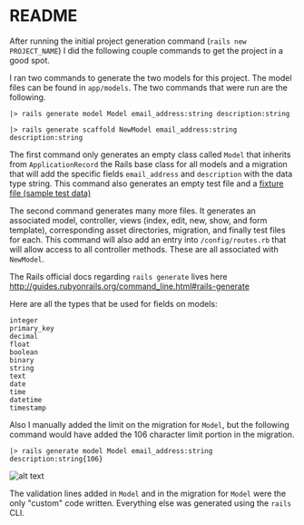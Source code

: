 # README

After running the initial project generation command (`rails new PROJECT_NAME`) I did the following couple commands to get the project in a good spot.

I ran two commands to generate the two models for this project.  The model files can be found in `app/models`.  The two commands that were run are the following.

`|> rails generate model Model email_address:string description:string`

`|> rails generate scaffold NewModel email_address:string description:string`

The first command only generates an empty class called `Model` that inherits from `ApplicationRecord` the Rails base class for all models and a migration that will add the specific fields `email_address` and `description` with the data type string.  This command also generates an empty test file and a [fixture file (sample test data)](http://guides.rubyonrails.org/testing.html#the-low-down-on-fixtures)

The second command generates many more files.  It generates an associated model, controller, views (index, edit, new, show, and form template), corresponding asset directories, migration, and finally test files for each.  This command will also add an entry into `/config/routes.rb` that will allow access to all controller methods.  These are all associated with `NewModel`.

The Rails official docs regarding `rails generate` lives here http://guides.rubyonrails.org/command_line.html#rails-generate

Here are all the types that be used for fields on models:
```
integer
primary_key
decimal
float
boolean
binary
string
text
date
time
datetime
timestamp
```

Also I manually added the limit on the migration for `Model`, but the following command would have added the 106 character limit portion in the migration.

`|> rails generate model Model email_address:string description:string{106}`

![alt text](https://i.imgur.com/PdpaVOh.png)

The validation lines added in `Model` and in the migration for `Model` were the only "custom" code written.  Everything else was generated using the `rails` CLI.
